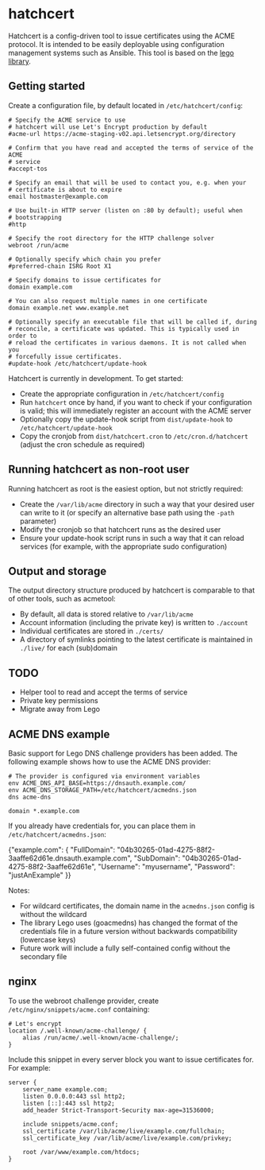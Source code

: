 # hatchcert

Hatchcert is a config-driven tool to issue certificates using the ACME protocol.
It is intended to be easily deployable using configuration management systems
such as Ansible.
This tool is based on the [lego library](https://go-acme.github.io/lego/).


## Getting started

Create a configuration file, by default located in `/etc/hatchcert/config`:

    # Specify the ACME service to use
    # hatchcert will use Let's Encrypt production by default
    #acme-url https://acme-staging-v02.api.letsencrypt.org/directory

    # Confirm that you have read and accepted the terms of service of the ACME
    # service
    #accept-tos

    # Specify an email that will be used to contact you, e.g. when your
    # certificate is about to expire
    email hostmaster@example.com

    # Use built-in HTTP server (listen on :80 by default); useful when
    # bootstrapping
    #http

    # Specify the root directory for the HTTP challenge solver
    webroot /run/acme

    # Optionally specify which chain you prefer
    #preferred-chain ISRG Root X1

    # Specify domains to issue certificates for
    domain example.com

    # You can also request multiple names in one certificate
    domain example.net www.example.net

    # Optionally specify an executable file that will be called if, during
    # reconcile, a certificate was updated. This is typically used in order to
    # reload the certificates in various daemons. It is not called when you
    # forcefully issue certificates.
    #update-hook /etc/hatchcert/update-hook


Hatchcert is currently in development.
To get started:

* Create the appropriate configuration in `/etc/hatchcert/config`
* Run `hatchcert` once by hand, if you want to check if your configuration is
  valid; this will immediately register an account with the ACME server
* Optionally copy the update-hook script from `dist/update-hook` to `/etc/hatchcert/update-hook`
* Copy the cronjob from `dist/hatchcert.cron` to
  `/etc/cron.d/hatchcert` (adjust the cron schedule as required)



## Running hatchcert as non-root user

Running hatchcert as root is the easiest option, but not strictly required:

* Create the `/var/lib/acme` directory in such a way that your desired user can
  write to it (or specify an alternative base path using the `-path` parameter)
* Modify the cronjob so that hatchcert runs as the desired user
* Ensure your update-hook script runs in such a way that it can reload services
  (for example, with the appropriate sudo configuration)


## Output and storage

The output directory structure produced by hatchcert is comparable to that of
other tools, such as acmetool:

* By default, all data is stored relative to `/var/lib/acme`
* Account information (including the private key) is written to `./account`
* Individual certificates are stored in `./certs/`
* A directory of symlinks pointing to the latest certificate is maintained in
  `./live/` for each (sub)domain


## TODO

* Helper tool to read and accept the terms of service
* Private key permissions
* Migrate away from Lego


## ACME DNS example

Basic support for Lego DNS challenge providers has been added.
The following example shows how to use the ACME DNS provider:

    # The provider is configured via environment variables
    env ACME_DNS_API_BASE=https://dnsauth.example.com/
    env ACME_DNS_STORAGE_PATH=/etc/hatchcert/acmedns.json
    dns acme-dns

    domain *.example.com

If you already have credentials for, you can place them in
`/etc/hatchcert/acmedns.json`:

   {"example.com": {
       "FullDomain": "04b30265-01ad-4275-88f2-3aaffe62d61e.dnsauth.example.com",
       "SubDomain": "04b30265-01ad-4275-88f2-3aaffe62d61e",
       "Username": "myusername",
       "Password": "justAnExample"
   }}

Notes:

* For wildcard certificates, the domain name in the `acmedns.json` config is
  without the wildcard
* The library Lego uses (goacmedns) has changed the format of the credentials
  file in a future version without backwards compatibility (lowercase keys)
* Future work will include a fully self-contained config without the secondary
  file


## nginx

To use the webroot challenge provider, create `/etc/nginx/snippets/acme.conf`
containing:

    # Let's encrypt
    location /.well-known/acme-challenge/ {
        alias /run/acme/.well-known/acme-challenge/;
    }

Include this snippet in every server block you want to issue certificates for.
For example:

    server {
        server_name example.com;
        listen 0.0.0.0:443 ssl http2;
        listen [::]:443 ssl http2;
        add_header Strict-Transport-Security max-age=31536000;

        include snippets/acme.conf;
        ssl_certificate /var/lib/acme/live/example.com/fullchain;
        ssl_certificate_key /var/lib/acme/live/example.com/privkey;

        root /var/www/example.com/htdocs;
    }
